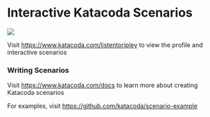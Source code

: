 # Interactive Katacoda Scenarios

[![](http://shields.katacoda.com/katacoda/listentoripley/count.svg)](https://www.katacoda.com/listentoripley "Get your profile on Katacoda.com")

Visit https://www.katacoda.com/listentoripley to view the profile and interactive scenarios

### Writing Scenarios
Visit https://www.katacoda.com/docs to learn more about creating Katacoda scenarios

For examples, visit https://github.com/katacoda/scenario-example
